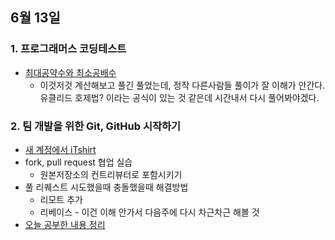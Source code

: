 ## 6월 13일
### 1. 프로그래머스 코딩테스트
- [최대공약수와 최소공배수](https://github.com/leemyungju9347/Algorithm/blob/master/Level_01/%EC%B5%9C%EB%8C%80%EA%B3%B5%EC%95%BD%EC%88%98%EC%99%80%20%EC%B5%9C%EC%86%8C%EA%B3%B5%EB%B0%B0%EC%88%98.html)
	- 이것저것 계산해보고 풀긴 풀었는데, 정작 다른사람들 풀이가 잘 이해가 안간다. 유클리드 호제법? 이라는 공식이 있는 것 같은데 시간내서 다시 풀어봐야겠다.

### 2. 팀 개발을 위한 Git, GitHub 시작하기
- [새 계정에서 iTshirt ](https://github.com/leemyungju9347/iTshirt)
-  fork, pull request 협업 실습
	- 원본저장소의 컨트리뷰터로 포함시키기
- 풀 리퀘스트 시도했을때 충돌했을때 해결방법
	- 리모트 추가
	- 리베이스 - 이건 이해 안가서 다음주에 다시 차근차근 해볼 것
- [오늘 공부한 내용 정리](https://github.com/leemyungju9347/TIL/blob/master/Git/%ED%8C%80%20%EA%B0%9C%EB%B0%9C%EC%9D%84%20%EC%9C%84%ED%95%9C%20Git%2C%20GitHub%20%EC%8B%9C%EC%9E%91%ED%95%98%EA%B8%B0/Part01_%EA%B8%B0%EB%B3%B8_GUI%20%ED%99%98%EA%B2%BD%EC%97%90%EC%84%9C%20%EB%B2%84%EC%A0%84%20%EA%B4%80%EB%A6%AC%20%EC%8B%9C%EC%9E%91%ED%95%98%EA%B8%B0.md#chapter4-%EB%91%98-%EC%9D%B4%EC%83%81%EC%9D%98-%EC%9B%90%EA%B2%A9%EC%A0%80%EC%9E%A5%EC%86%8C%EB%A1%9C-%ED%98%91%EC%97%85%ED%95%98%EA%B8%B0)	

